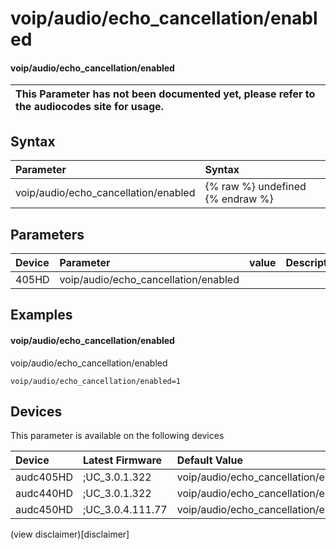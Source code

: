 ﻿---
description: voip/audio/echo_cancellation/enabled
search: false
---

# voip/audio/echo_cancellation/enabled

#### voip/audio/echo_cancellation/enabled


| This Parameter has not been documented yet, please refer to the audiocodes site for usage.  |
| :--- |

## Syntax
| Parameter | Syntax |
| :--- | :--- |
|voip/audio/echo_cancellation/enabled | {% raw %} undefined {% endraw %} |

## Parameters
|Device|Parameter|value|Description|
|:---|:---|:---|:---|
| 405HD | voip/audio/echo_cancellation/enabled |  |  |

## Examples
#### voip/audio/echo_cancellation/enabled

voip/audio/echo_cancellation/enabled

```
voip/audio/echo_cancellation/enabled=1
```

## Devices
This parameter is available on the following devices

| Device | Latest Firmware | Default Value |
|:---|:---|:---|
| audc405HD | ;UC_3.0.1.322 | voip/audio/echo_cancellation/enabled=1 
| audc440HD | ;UC_3.0.1.322 | voip/audio/echo_cancellation/enabled=1 
| audc450HD | ;UC_3.0.4.111.77 | voip/audio/echo_cancellation/enabled=1 

(view disclaimer)[disclaimer]
